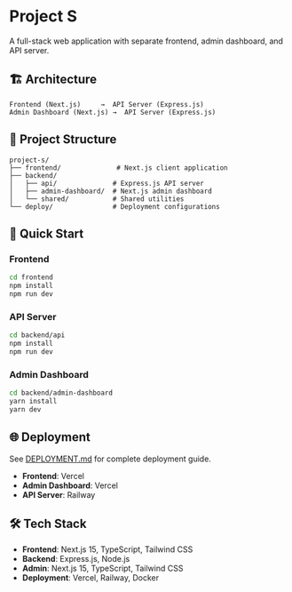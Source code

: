 # Project S

A full-stack web application with separate frontend, admin dashboard, and API server.

## 🏗️ Architecture

```
Frontend (Next.js)     →  API Server (Express.js)
Admin Dashboard (Next.js) →  API Server (Express.js)
```

## 📁 Project Structure

```
project-s/
├── frontend/              # Next.js client application
├── backend/
│   ├── api/              # Express.js API server
│   ├── admin-dashboard/  # Next.js admin dashboard
│   └── shared/           # Shared utilities
└── deploy/               # Deployment configurations
```

## 🚀 Quick Start

### Frontend
```bash
cd frontend
npm install
npm run dev
```

### API Server
```bash
cd backend/api
npm install
npm run dev
```

### Admin Dashboard
```bash
cd backend/admin-dashboard
yarn install
yarn dev
```

## 🌐 Deployment

See [DEPLOYMENT.md](deploy/DEPLOYMENT.md) for complete deployment guide.

- **Frontend**: Vercel
- **Admin Dashboard**: Vercel
- **API Server**: Railway

## 🛠️ Tech Stack

- **Frontend**: Next.js 15, TypeScript, Tailwind CSS
- **Backend**: Express.js, Node.js
- **Admin**: Next.js 15, TypeScript, Tailwind CSS
- **Deployment**: Vercel, Railway, Docker